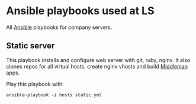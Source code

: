 # Ansible playbooks used at LS

All [Ansible](http://www.ansibleworks.com) playbooks for company servers.

## Static server

This playbook installs and configure web server with git, ruby, nginx. It also
clones repos for all virtual hosts, create nginx vhosts and build
[Middleman](http://www.middlemanapp.com) apps.

Play this playbook with:

    ansible-playbook -i hosts static.yml

